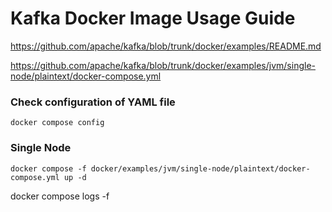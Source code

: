 # Kafka Docker Image Usage Guide

https://github.com/apache/kafka/blob/trunk/docker/examples/README.md

https://github.com/apache/kafka/blob/trunk/docker/examples/jvm/single-node/plaintext/docker-compose.yml

### Check configuration of YAML file
    docker compose config
### Single Node



    docker compose -f docker/examples/jvm/single-node/plaintext/docker-compose.yml up -d
   

   docker compose logs -f